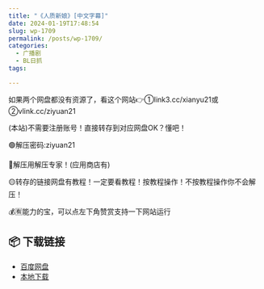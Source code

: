 ```yaml
---
title: "《人质新娘》[中文字幕]"
date: 2024-01-19T17:48:54
slug: wp-1709
permalink: /posts/wp-1709/
categories:
  - 广播剧
  - BL日抓
tags:

---
```


如果两个网盘都没有资源了，看这个网站👉①link3.cc/xianyu21或②vlink.cc/ziyuan21

(本站)不需要注册账号！直接转存到对应网盘OK？懂吧！

🟢解压密码:ziyuan21

🔵解压用解压专家！(应用商店有)

🟡转存的链接网盘有教程！一定要看教程！按教程操作！不按教程操作你不会解压！

💰🈶能力的宝，可以点左下角赞赏支持一下网站运行

## 📦 下载链接
- [百度网盘](https://blziyuan21.com/pay-download/1709?key=07baf2be73&down_id=0)
- [本地下载](https://blziyuan21.com/pay-download/1709?key=07baf2be73&down_id=1)

